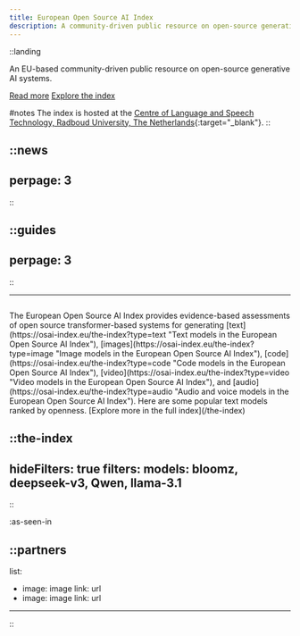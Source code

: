 ```yaml
---
title: European Open Source AI Index 
description: A community-driven public resource on open-source generative AI systems in the European Union. 
---
```



::landing

An EU-based community-driven public resource on open-source generative AI systems.     

[Read more](/about) [Explore the index](/the-index)

#notes
The index is hosted at the [Centre of Language and Speech Technology, Radboud University, The Netherlands](https://www.ru.nl/en/cls/clst){:target="_blank"}.
::

::news
---
perpage: 3
---
::

::guides
---
perpage: 3
---
::

<hr />

<div style="padding-top:1em">
The European Open Source AI Index provides evidence-based assessments of open source transformer-based systems for generating [text](https://osai-index.eu/the-index?type=text "Text models in the European Open Source AI Index"), [images](https://osai-index.eu/the-index?type=image "Image models in the European Open Source AI Index"), [code](https://osai-index.eu/the-index?type=code "Code models in the European Open Source AI Index"), [video](https://osai-index.eu/the-index?type=video "Video models in the European Open Source AI Index"), and [audio](https://osai-index.eu/the-index?type=audio "Audio and voice models in the European Open Source AI Index"). Here are some popular text models ranked by openness. [Explore more in the full index](/the-index)
</div>

::the-index
---
hideFilters: true
filters: 
  models: bloomz, deepseek-v3, Qwen, llama-3.1
---
::

:as-seen-in

::partners
---
list:
  - image: image
    link: url
  - image: image
    link: url
---
::
